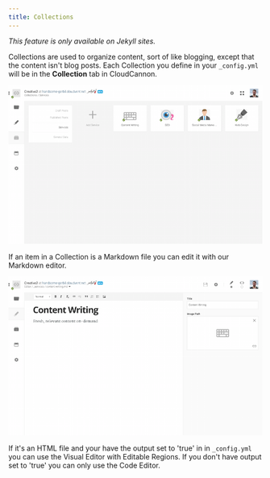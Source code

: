 ```yaml
---
title: Collections
---
```

_This feature is only available on Jekyll sites._


Collections are used to organize content, sort of like blogging, except that the content isn't blog posts. Each Collection you define in your `_config.yml` will be in the **Collection** tab in CloudCannon.

![collection](/img/jekyll/collections/1.png)

If an item in a Collection is a Markdown file you can edit it with our Markdown editor.

![collection](/img/jekyll/collections/2.png)

If it's an HTML file and your have the output set to 'true' in in `_config.yml` you can use the Visual Editor with Editable Regions. If you don't have output set to 'true' you can only use the Code Editor.
